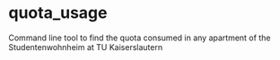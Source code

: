 # quota_usage

Command line tool to find the quota consumed in any apartment of the Studentenwohnheim at TU Kaiserslautern

